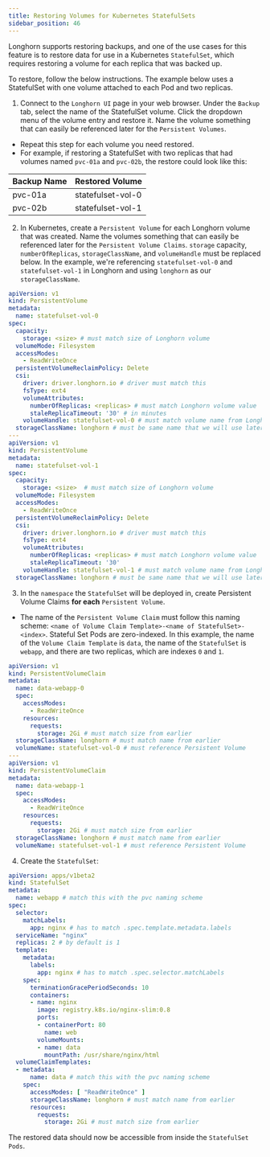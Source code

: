 ```yaml
---
title: Restoring Volumes for Kubernetes StatefulSets
sidebar_position: 46
---
```

Longhorn supports restoring backups, and one of the use cases for this feature
is to restore data for use in a Kubernetes `StatefulSet`, which requires
restoring a volume for each replica that was backed up.

To restore, follow the below instructions.
The example below uses a StatefulSet with one volume attached to
each Pod and two replicas.


1. Connect to the `Longhorn UI` page in your web browser. Under the `Backup` tab,
select the name of the StatefulSet volume. Click the dropdown menu of the
volume entry and restore it. Name the volume something that can easily be
referenced later for the `Persistent Volumes`.
  - Repeat this step for each volume you need restored.
  - For example, if restoring a StatefulSet with two replicas that had
  volumes named `pvc-01a` and `pvc-02b`, the restore could look like this:

| Backup Name | Restored Volume   |
|-------------|-------------------|
| pvc-01a     | statefulset-vol-0 |
| pvc-02b     | statefulset-vol-1 |

2. In Kubernetes, create a `Persistent Volume` for each Longhorn volume that was
created. Name the volumes something that can easily be referenced later for the
`Persistent Volume Claims`. `storage` capacity, `numberOfReplicas`,
`storageClassName`, and `volumeHandle` must be replaced below. In the example,
we're referencing `statefulset-vol-0` and `statefulset-vol-1` in Longhorn and
using `longhorn` as our `storageClassName`.

```yaml
apiVersion: v1
kind: PersistentVolume
metadata:
  name: statefulset-vol-0
spec:
  capacity:
    storage: <size> # must match size of Longhorn volume
  volumeMode: Filesystem
  accessModes:
    - ReadWriteOnce
  persistentVolumeReclaimPolicy: Delete
  csi:
    driver: driver.longhorn.io # driver must match this
    fsType: ext4
    volumeAttributes:
      numberOfReplicas: <replicas> # must match Longhorn volume value
      staleReplicaTimeout: '30' # in minutes
    volumeHandle: statefulset-vol-0 # must match volume name from Longhorn
  storageClassName: longhorn # must be same name that we will use later
---
apiVersion: v1
kind: PersistentVolume
metadata:
  name: statefulset-vol-1
spec:
  capacity:
    storage: <size>  # must match size of Longhorn volume
  volumeMode: Filesystem
  accessModes:
    - ReadWriteOnce
  persistentVolumeReclaimPolicy: Delete
  csi:
    driver: driver.longhorn.io # driver must match this
    fsType: ext4
    volumeAttributes:
      numberOfReplicas: <replicas> # must match Longhorn volume value
      staleReplicaTimeout: '30'
    volumeHandle: statefulset-vol-1 # must match volume name from Longhorn
  storageClassName: longhorn # must be same name that we will use later
```


3. In the `namespace` the `StatefulSet` will be deployed in, create Persistent
Volume Claims **for each** `Persistent Volume`.
  - The name of the `Persistent Volume Claim` must follow this naming scheme:
  `<name of Volume Claim Template>-<name of StatefulSet>-<index>`. Stateful
  Set Pods are zero-indexed. In this example, the name of the `Volume Claim
  Template` is `data`, the name of the `StatefulSet` is `webapp`, and there
  are two replicas, which are indexes `0` and `1`.

```yaml
apiVersion: v1
kind: PersistentVolumeClaim
metadata:
  name: data-webapp-0
  spec:
    accessModes:
      - ReadWriteOnce
    resources:
      requests:
        storage: 2Gi # must match size from earlier
  storageClassName: longhorn # must match name from earlier
  volumeName: statefulset-vol-0 # must reference Persistent Volume
---
apiVersion: v1
kind: PersistentVolumeClaim
metadata:
  name: data-webapp-1
  spec:
    accessModes:
      - ReadWriteOnce
    resources:
      requests:
        storage: 2Gi # must match size from earlier
  storageClassName: longhorn # must match name from earlier
  volumeName: statefulset-vol-1 # must reference Persistent Volume
```

4. Create the `StatefulSet`:

```yaml
apiVersion: apps/v1beta2
kind: StatefulSet
metadata:
  name: webapp # match this with the pvc naming scheme
spec:
  selector:
    matchLabels:
      app: nginx # has to match .spec.template.metadata.labels
  serviceName: "nginx"
  replicas: 2 # by default is 1
  template:
    metadata:
      labels:
        app: nginx # has to match .spec.selector.matchLabels
    spec:
      terminationGracePeriodSeconds: 10
      containers:
      - name: nginx
        image: registry.k8s.io/nginx-slim:0.8
        ports:
        - containerPort: 80
          name: web
        volumeMounts:
        - name: data
          mountPath: /usr/share/nginx/html
  volumeClaimTemplates:
  - metadata:
      name: data # match this with the pvc naming scheme
    spec:
      accessModes: [ "ReadWriteOnce" ]
      storageClassName: longhorn # must match name from earlier
      resources:
        requests:
          storage: 2Gi # must match size from earlier
```

The restored data should now be accessible from inside the `StatefulSet`
`Pods`.
